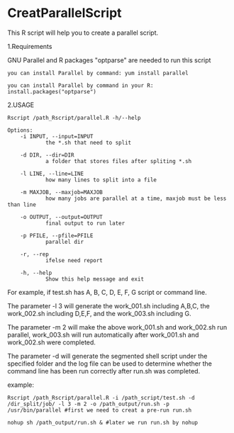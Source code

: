 # CreatParallelScript
This R script will help you to create a parallel script.

1.Requirements

GNU Parallel and R packages "optparse" are needed to run this script

	you can install Parallel by command: yum install parallel

	you can install Parallel by command in your R: install.packages("optparse")

2.USAGE

	Rscript /path_Rscript/parallel.R -h/--help

	Options:
        -i INPUT, --input=INPUT
                the *.sh that need to split

        -d DIR, --dir=DIR
                a folder that stores files after spliting *.sh

        -l LINE, --line=LINE
                how many lines to split into a file

        -m MAXJOB, --maxjob=MAXJOB
                how many jobs are parallel at a time, maxjob must be less than line

        -o OUTPUT, --output=OUTPUT
                final output to run later

        -p PFILE, --pfile=PFILE
                parallel dir

        -r, --rep
                ifelse need report

        -h, --help
                Show this help message and exit
For example, if test.sh has A, B, C, D, E, F, G script or command line.

The parameter -l 3 will generate the work_001.sh including A,B,C, the work_002.sh including D,E,F, and the work_003.sh including G.

The parameter -m 2 will make the above work_001.sh and work_002.sh run parallel, work_003.sh will run automatically after work_001.sh and work_002.sh were completed. 

The parameter -d will generate the segmented shell script under the specified folder and the log file can be used to determine whether the command line has been run correctly after run.sh was completed. 

example:

	Rscript /path_Rscript/parallel.R -i /path_script/test.sh -d /dir_split/job/ -l 3 -m 2 -o /path_output/run.sh -p    
	/usr/bin/parallel #first we need to creat a pre-run run.sh
	
	nohup sh /path_output/run.sh & #later we run run.sh by nohup
